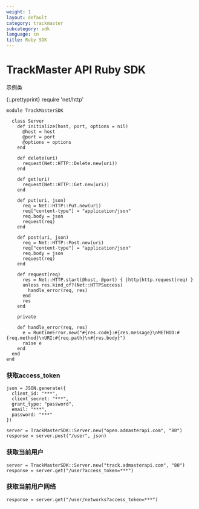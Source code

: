 ```yaml
---
weight: 1
layout: default
category: trackmaster
subcategory: sdk
language: cn
title: Ruby SDK
---
```


# TrackMaster API Ruby SDK

示例类

{:.prettyprint}
    require 'net/http'

    module TrackMasterSDK

      class Server
        def initialize(host, port, options = nil)
          @host = host
          @port = port
          @options = options
        end

        def delete(uri)
          request(Net::HTTP::Delete.new(uri))
        end

        def get(uri)
          request(Net::HTTP::Get.new(uri))
        end

        def put(uri, json)
          req = Net::HTTP::Put.new(uri)
          req["content-type"] = "application/json"
          req.body = json
          request(req)
        end

        def post(uri, json)
          req = Net::HTTP::Post.new(uri)
          req["content-type"] = "application/json"
          req.body = json
          request(req)
        end

        def request(req)
          res = Net::HTTP.start(@host, @port) { |http|http.request(req) }
          unless res.kind_of?(Net::HTTPSuccess)
            handle_error(req, res)
          end
          res
        end

        private

        def handle_error(req, res)
          e = RuntimeError.new("#{res.code}:#{res.message}\nMETHOD:#{req.method}\nURI:#{req.path}\n#{res.body}")
          raise e
        end
      end
    end

### 获取access_token

    json = JSON.generate({
      client_id: "***",
      client_secret: "***",
      grant_type: "password",
      email: "***",
      password: "***"
    })

    server = TrackMasterSDK::Server.new("open.admasterapi.com", "80")
    response = server.post("/user", json)

### 获取当前用户

    server = TrackMasterSDK::Server.new("track.admasterapi.com", "80")
    response = server.get("/user?access_token=***")

### 获取当前用户网络

    response = server.get("/user/networks?access_token=***")


